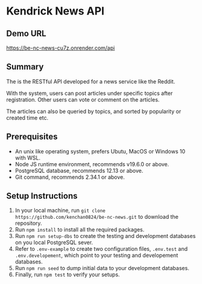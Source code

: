 # Kendrick News API

## Demo URL

https://be-nc-news-cu7z.onrender.com/api

## Summary

The is the RESTful API developed for a news service like the Reddit.

With the system, users can post articles under specific topics after registration. Other users can vote or comment on the articles. 

The articles can also be queried by topics, and sorted by popularity or created time etc.   

## Prerequisites

- An unix like operating system, prefers Ubutu, MacOS or Windows 10 with WSL.
- Node JS runtime environment, recommends v19.6.0 or above.
- PostgreSQL database, recommends 12.13 or above.
- Git command, recommends 2.34.1 or above.

## Setup Instructions

1. In your local machine, run `git clone https://github.com/kenchan0824/be-nc-news.git` to download the repository.
2. Run `npm install` to install all the required packages.
3. Run `npm run setup-dbs` to create the testing and development databases on you local PostgreSQL sever.
4. Refer to `.env-example` to create two configuration files, `.env.test` and `.env.developement`, which point to your testing and developement databases.
5. Run `npm run seed` to dump initial data to your development databases.
6. Finally, run `npm test` to verify your setups.

